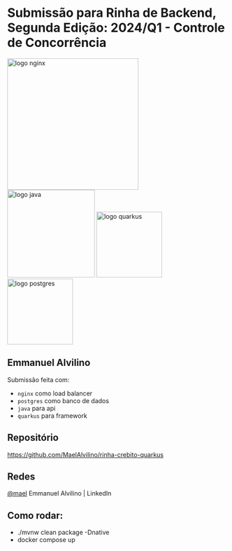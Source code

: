 # Submissão para Rinha de Backend, Segunda Edição: 2024/Q1 - Controle de Concorrência

<img src="https://upload.wikimedia.org/wikipedia/commons/c/c5/Nginx_logo.svg" alt="logo nginx" width="300" height="auto">
<br />
<img src="https://www.svgrepo.com/show/184143/java.svg" alt="logo java" width="200" height="auto">
<img src="https://www.svgrepo.com/show/354245/quarkus-icon.svg" alt="logo quarkus" width="150" 
height="auto">
<img src="https://upload.wikimedia.org/wikipedia/commons/2/29/Postgresql_elephant.svg" alt="logo 
postgres" width="150" height="auto">


## Emmanuel Alvilino
Submissão feita com:
- `nginx` como load balancer
- `postgres` como banco de dados
- `java` para api
- `quarkus` para framework

## Repositório
https://github.com/MaelAlvilino/rinha-crebito-quarkus

## Redes
[@mael](https://www.linkedin.com/in/emmanuel-alvilino-999579206/) Emmanuel Alvilino | 
LinkedIn

## Como rodar:

- ./mvnw clean package -Dnative
- docker compose up 
